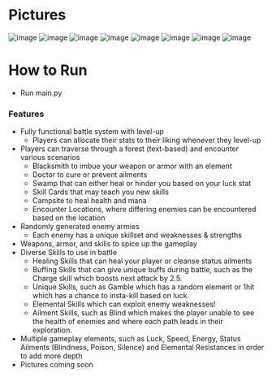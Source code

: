 # Pictures
![image](https://user-images.githubusercontent.com/77476725/210347185-2ab45491-de83-4faa-b544-8401369e5ea6.png)
![image](https://user-images.githubusercontent.com/77476725/210347212-42e711df-11c6-4b93-8832-f88f552271c7.png)
![image](https://user-images.githubusercontent.com/77476725/210347383-ce9dc6e2-8b13-40d0-8bb9-651f4ca81b41.png)
![image](https://user-images.githubusercontent.com/77476725/210347540-1ae782b4-ba62-44e0-98a2-9dd5217a8bf5.png)
![image](https://user-images.githubusercontent.com/77476725/210347726-1642384d-814c-4c8e-ac32-9395f7e4bb66.png)
![image](https://user-images.githubusercontent.com/77476725/210347928-4448a455-87cc-4bd9-87a4-1b405ef3d838.png)
![image](https://user-images.githubusercontent.com/77476725/210348598-1cdf649d-299f-41d3-a5d3-04df46145f56.png)
![image](https://user-images.githubusercontent.com/77476725/210466644-1b968f63-53ab-4139-b1be-03294f81e29d.png)

# How to Run
- Run main.py

### Features

- Fully functional battle system with level-up
  - Players can allocate their stats to their liking whenever they level-up
- Players can traverse through a forest (text-based) and encounter various scenarios
  - Blacksmith to imbue your weapon or armor with an element
  - Doctor to cure or prevent ailments
  - Swamp that can either heal or hinder you based on your luck stat
  - Skill Cards that may teach you new skills
  - Campsite to heal health and mana
  - Encounter Locations, where differing enemies can be encountered based on the location 
- Randomly generated enemy armies
  - Each enemy has a unique skillset and weaknesses & strengths
- Weapons, armor, and skills to spice up the gameplay
- Diverse Skills to use in battle
  - Healing Skills that can heal your player or cleanse status ailments
  - Buffing Skills that can give unique buffs during battle, such as the Charge skill which boosts next attack by 2.5. 
  - Unique Skills, such as Gamble which has a random element or 1hit which has a chance to insta-kill based on luck.
  - Elemental Skills which can exploit enemy weaknesses!
  - Ailment Skills, such as Blind which makes the player unable to see the health of enemies and where each path leads in their exploration.
- Multiple gameplay elements, such as Luck, Speed, Energy, Status Ailments (Blindness, Poison, Silence) and Elemental Resistances
in order to add more depth
- Pictures coming soon
